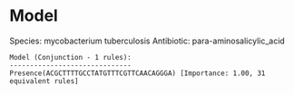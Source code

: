 
# Model

Species: mycobacterium tuberculosis
Antibiotic: para-aminosalicylic_acid

```
Model (Conjunction - 1 rules):
------------------------------
Presence(ACGCTTTTGCCTATGTTTCGTTCAACAGGGA) [Importance: 1.00, 31 equivalent rules]

```

